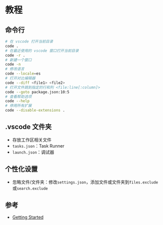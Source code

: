 # 教程

## 命令行

```sh
# 在 vscode 打开当前目录
code .
# 在最近使用的 vscode 窗口打开当前目录
code -r .
# 新建一个窗口
code -n
# 修改语言
code --locale=es
# 打开对比编辑器
code --diff <file1> <file2>
# 打开文件跳到指定的行和列 <file:line[:column]>
code --goto package.json:10:5
# 查看帮助选项
code --help
# 停用所有扩展
code --disable-extensions .
```

## .vscode 文件夹

- 存放工作区相关文件
- `tasks.json`：Task Runner
- `launch.json`：调试器

## 个性化设置

- 忽略文件/文件夹：修改`settings.json`，添加文件或文件夹到`files.exclude`或`search.exclude`

## 参考

- [Getting Started](https://code.visualstudio.com/docs)